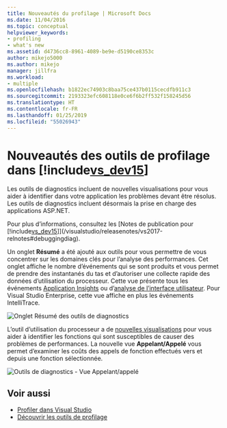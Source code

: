 ```yaml
---
title: Nouveautés du profilage | Microsoft Docs
ms.date: 11/04/2016
ms.topic: conceptual
helpviewer_keywords:
- profiling
- what's new
ms.assetid: d4736cc8-8961-4089-be9e-d5190ce8353c
author: mikejo5000
ms.author: mikejo
manager: jillfra
ms.workload:
- multiple
ms.openlocfilehash: b1822ec74903c8baa75ce437b0115cecdfb911c3
ms.sourcegitcommit: 2193323efc608118e0ce6f6b2ff532f158245d56
ms.translationtype: HT
ms.contentlocale: fr-FR
ms.lasthandoff: 01/25/2019
ms.locfileid: "55026943"
---
```

# <a name="whats-new-in-profiling-tools-in-includevsdev15miscincludesvsdev15mdmd"></a>Nouveautés des outils de profilage dans [!include[vs_dev15](../misc/includes/vs_dev15_md.md)]

Les outils de diagnostics incluent de nouvelles visualisations pour vous aider à identifier dans votre application les problèmes devant être résolus. Les outils de diagnostics incluent désormais la prise en charge des applications ASP.NET.

Pour plus d’informations, consultez les [Notes de publication pour [!include[vs_dev15](../misc/includes/vs_dev15_md.md)]](/visualstudio/releasenotes/vs2017-relnotes#debuggingdiag).

Un onglet **Résumé** a été ajouté aux outils pour vous permettre de vous concentrer sur les domaines clés pour l’analyse des performances. Cet onglet affiche le nombre d’événements qui se sont produits et vous permet de prendre des instantanés du tas et d’autoriser une collecte rapide des données d’utilisation du processeur. Cette vue présente tous les événements [Application Insights](/azure/azure-monitor/app/visual-studio) ou d’[analyse de l’interface utilisateur](/visualstudio/releasenotes/vs2017-relnotes#UIAnalysis). Pour Visual Studio Enterprise, cette vue affiche en plus les événements IntelliTrace.

![Onglet Résumé des outils de diagnostics](../profiling/media/DiagToolsSummaryTab-2.png "DiagToolsSummaryTab")

L’outil d’utilisation du processeur a de [nouvelles visualisations](../profiling/Beginners-Guide-to-Performance-Profiling.md) pour vous aider à identifier les fonctions qui sont susceptibles de causer des problèmes de performances. La nouvelle vue **Appelant/Appelé** vous permet d’examiner les coûts des appels de fonction effectués vers et depuis une fonction sélectionnée.

![Outils de diagnostics - Vue Appelant/appelé](../profiling/media/DiagToolsCallerCallee.png "DiagToolsCallerCallee")

## <a name="see-also"></a>Voir aussi

- [Profiler dans Visual Studio](../profiling/index.md)
- [Découvrir les outils de profilage](../profiling/profiling-feature-tour.md)